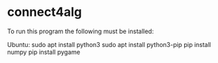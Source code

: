 # connect4alg

To run this program the following must be installed:

Ubuntu:
	sudo apt install python3
	sudo apt install python3-pip
	pip install numpy
	pip install pygame

